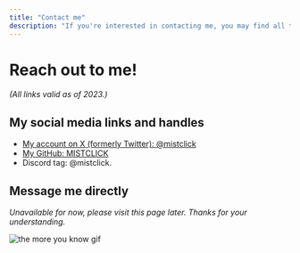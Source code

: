 ```yaml
---
title: "Contact me"
description: "If you're interested in contacting me, you may find all the relevant information here."
---
```


# Reach out to me!

_(All links valid as of 2023.)_

## My social media links and handles

- [My account on X (formerly Twitter): <span class="text-blue-600">@mistclick</span>](https://x.com/mistclick)
- [My GitHub: <span class="text-blue-600">MISTCLICK</span>](https://github.com/MISTCLICK)
- Discord tag: <span class="text-blue-600">@mistclick.</span>

## Message me directly

_Unavailable for now, please visit this page later. Thanks for your understanding._

<!-- - For any business inquiries please send an e-mail to: [<span class="text-blue-600">business@mistclick.me</span>](mailto:business@mistclick.me) -->
<!-- - Send any other questions to: [<span class="text-blue-600">ari@mistclick.me</span>](mailto:ari@mistclick.me) -->

![the more you know gif](/cdn/the-more-you-know.gif)
